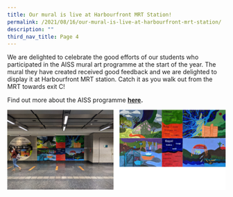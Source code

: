 ```yaml
---
title: Our mural is live at Harbourfront MRT Station!
permalink: /2021/08/16/our-mural-is-live-at-harbourfront-mrt-station/
description: ""
third_nav_title: Page 4
---
```

<p>We are delighted to celebrate the good efforts of our students who participated in the AISS mural art&nbsp;programme at the start of the year. The mural they have created received good feedback and we are delighted to display it at Harbourfront MRT station. Catch it as you walk out from the MRT towards exit C!</p>
<p>Find out more about the AISS programme <strong><a href="/2021/03/22/students-create-mural-artwork-to-represent-the-origins-of-their-houses/">here</a>.</strong></p>
<img src="/images/harbourfront.png">
